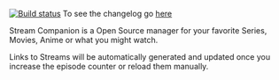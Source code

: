[![Build status](https://ci.appveyor.com/api/projects/status/q4gc9dgql402boy1?svg=true)](https://ci.appveyor.com/project/dreanor/streamcompanion)
To see the changelog go [here](https://github.com/dreanor/StreamCompanion/blob/master/src/controller/changelog.txt)

Stream Companion is a Open Source manager for your favorite Series, Movies, Anime or what you might watch.

Links to Streams will be automatically generated and updated once you increase the episode counter or reload them manually.
